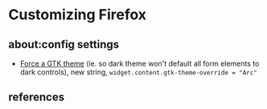 Customizing Firefox
===================

about:config settings
---------------------

* [Force a GTK theme][1] (ie. so dark theme won't default all form elements to dark controls),
  new string, `widget.content.gtk-theme-override = "Arc"`

references
----------
[1]: https://askubuntu.com/a/1037112

